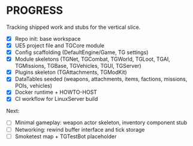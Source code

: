 # PROGRESS

Tracking shipped work and stubs for the vertical slice.

- [x] Repo init: base workspace
- [x] UE5 project file and TGCore module
- [x] Config scaffolding (DefaultEngine/Game, TG settings)
- [x] Module skeletons (TGNet, TGCombat, TGWorld, TGLoot, TGAI, TGMissions, TGBase, TGVehicles, TGUI, TGServer)
- [x] Plugins skeleton (TGAttachments, TGModKit)
- [x] DataTables seeded (weapons, attachments, items, factions, missions, POIs, vehicles)
- [x] Docker runtime + HOWTO-HOST
- [x] CI workflow for LinuxServer build

Next:

- [ ] Minimal gameplay: weapon actor skeleton, inventory component stub
- [ ] Networking: rewind buffer interface and tick storage
- [ ] Smoketest map + TGTestBot placeholder
